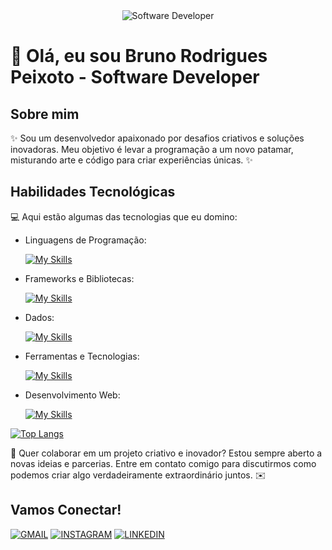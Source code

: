 <div align="center">
  <img src="https://i.pinimg.com/originals/0f/25/e4/0f25e4668c1c7740b5ed41835339d67f.gif" alt="Software Developer">
</div>

# 🚀 Olá, eu sou Bruno Rodrigues Peixoto - Software Developer 

## Sobre mim

✨ Sou um desenvolvedor apaixonado por desafios criativos e soluções inovadoras. Meu objetivo é levar a programação a um novo patamar, misturando arte e código para criar experiências únicas. ✨

## Habilidades Tecnológicas

💻 Aqui estão algumas das tecnologias que eu domino:

-  Linguagens de Programação: 

    [![My Skills](https://skillicons.dev/icons?i=dart,js,ts)](https://skillicons.dev)
- Frameworks e Bibliotecas: 

    [![My Skills](https://skillicons.dev/icons?i=flutter,vue,nuxt)](https://skillicons.dev)
- Dados: 

    [![My Skills](https://skillicons.dev/icons?i=firebase)](https://skillicons.dev)
- Ferramentas e Tecnologias: 

    [![My Skills](https://skillicons.dev/icons?i=git,github,ubuntu,docker,vscode,androidstudio,apple)](https://skillicons.dev)
- Desenvolvimento Web:

    [![My Skills](https://skillicons.dev/icons?i=tailwind,pinia)](https://skillicons.dev)
  
[![Top Langs](https://github-readme-stats.vercel.app/api/top-langs/?username=brunopeixotoo)](https://github.com/brunopeixotoo/github-readme-stats)

  
💬 Quer colaborar em um projeto criativo e inovador? Estou sempre aberto a novas ideias e parcerias. Entre em contato comigo para discutirmos como podemos criar algo verdadeiramente extraordinário juntos. ✉️

## Vamos Conectar!
[![GMAIL](https://img.shields.io/badge/Gmail-D14836?style=for-the-badge&logo=gmail&logoColor=white)](https://mail.google.com/mail/u/0/?tab=rm&ogbl#inbox)
[![INSTAGRAM](https://img.shields.io/badge/Instagram-E4405F?style=for-the-badge&logo=instagram&logoColor=white)](https://www.instagram.com/b_runorodri/)
[![LINKEDIN](https://img.shields.io/badge/LinkedIn-0077B5?style=for-the-badge&logo=linkedin&logoColor=white)](https://www.linkedin.com/in/bruno-rodrigues-peixoto-67959b273/)
